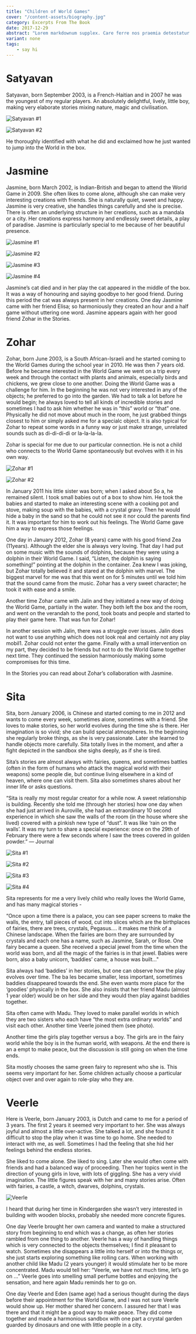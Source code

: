 ```yaml
---
title: "Children of World Games"
cover: "/content-assets/biography.jpg"
category: Excerpts From The Book
date: 2017-12-29
abstract: "Lorem markdownum supplex. Care ferre nos praemia detestatur oderit vitatumque, tardius pello ostentare; dixit."
variant: none
tags:
    - say hi
---
```

# Satyavan

Satyavan, born September 2003, is a French-Haitian and in 2007 he was the youngest of my regular players. An absolutely delightful, lively, little boy, making very elaborate stories mixing nature, magic and civilisation.

![Satyavan #1](/content-assets/children-of-world-games/satyavan1.jpg)

![Satyavan #2](/content-assets/children-of-world-games/satyavan2.jpg)

He thoroughly identified with what he did and exclaimed how he just wanted to jump into the World in the box.

# Jasmine

Jasmine, born March 2002, is Indian-British and began to attend the World Game in 2009. She often likes to come alone, although she can make very interesting creations with friends. She is naturally quiet, sweet and happy. Jasmine is very creative, she handles things carefully and she is precise. There is often an underlying structure in her creations, such as a mandala or a city. Her creations express harmony and endlessly sweet details, a play of paradise. Jasmine is particularly special to me because of her beautiful presence.

![Jasmine #1](/content-assets/children-of-world-games/jasmine1.jpg)

![Jasmine #2](/content-assets/children-of-world-games/jasmine2.jpg)

![Jasmine #3](/content-assets/children-of-world-games/jasmine3.jpg)

![Jasmine #4](/content-assets/children-of-world-games/jasmine4.jpg)

Jasmine’s cat died and in her play the cat appeared in the middle of the box. It was a way of honouring and saying goodbye to her good friend. During this period the cat was always present in her creations. One day Jasmine came with her friend Elisa; so harmoniously they created an hour and a half game without uttering one word. Jasmine appears again with her good friend Zohar in the Stories.

# Zohar

Zohar, born June 2003, is a South African-Israeli and he started coming to the World Games during the school year in 2010. He was then 7 years old. Before he became interested in the World Game we went on a trip every week and through the contact with plants and animals, especially birds and chickens, we grew close to one another. Doing the World Game was a challenge for him. In the beginning he was not very interested in any of the objects; he preferred to go into the garden. We had to talk a lot before he would begin; he always loved to tell all kinds of incredible stories and sometimes I had to ask him whether he was in “this” world or “that” one. Physically he did not move about much in the room, he just grabbed things closest to him or simply asked me for a specialc object. It is also typical for Zohar to repeat some words in a funny way or just make strange, unrelated sounds such as di-di-di-di or la-la-la-la.

Zohar is special for me due to our particular connection. He is not a child who connects to the World Game spontaneously but evolves with it in his own way.

![Zohar #1](/content-assets/children-of-world-games/zohar1.jpg)

![Zohar #2](/content-assets/children-of-world-games/zohar2.jpg)

In January 2011 his little sister was born; when I asked about So a, he remained silent. I took small babies out of a box to show him. He took the babies and started to make an interesting scene with a cooking pot and stove, making soup with the babies, with a crystal gravy. Then he would hide a baby in the sand so that he could not see it nor could the parents find it. It was important for him to work out his feelings. The World Game gave him a way to express those feelings.

One day in January 2012, Zohar (8 years) came with his good friend Zea (11years). Although the elder she is always very loving. That day I had put on some music with the sounds of dolphins, because they were using a dolphin in their World Game. I said, “Listen, the dolphin is saying something!” pointing at the dolphin in the container. Zea knew I was joking, but Zohar totally believed it and stared at the dolphin with marvel. The biggest marvel for me was that this went on for 5 minutes until we told him that the sound came from the music. Zohar has a very sweet character; he took it with ease and a smile.

Another time Zohar came with Jalin and they initiated a new way of doing the World Game, partially in the water. They both left the box and the room, and went on the verandah to the pond, took boats and people and started to play their game here. That was fun for Zohar!

In another session with Jalin, there was a struggle over issues. Jalin does not want to use anything which does not look real and certainly not any play mobil1. Zohar could not enter the game. Finally with a small intervention on my part, they decided to be friends but not to do the World Game together next time. They continued the session harmoniously making some compromises for this time.

In the Stories you can read about Zohar’s collaboration with Jasmine.

# Sita

Sita, born January 2006, is Chinese and started coming to me in 2012 and wants to come every week, sometimes alone, sometimes with a friend. She loves to make stories, so her world evolves during the time she is there. Her imagination is so vivid; she can build special atmospheres. In the beginning she regularly broke things, as she is very passionate. Later she learned to handle objects more carefully. Sita totally lives in the moment, and after a fight depicted in the sandbox she sighs deeply, as if she is tired.

Sita’s stories are almost always with fairies, queens, and sometimes battles (often in the form of humans who attack the magical world with their weapons) some people die, but continue living elsewhere in a kind of heaven, where one can visit them. Sita also sometimes shares about her inner life or asks questions.

“Sita is really my most regular creator for a while now. A sweet relationship is building. Recently she told me (through her stories) how one day when she had just arrived in Auroville, she had an extraordinary 10 second experience in which she saw the walls of the room (in the house where she lived) covered with a pinkish new type of “dust”. It was like ‘rain on the walls’. It was my turn to share a special experience: once on the 29th of February there were a few seconds where I saw the trees covered in golden powder.” — Journal

![Sita #1](/content-assets/children-of-world-games/sita1.jpg)

![Sita #2](/content-assets/children-of-world-games/sita2.jpg)

![Sita #3](/content-assets/children-of-world-games/sita3.jpg)

![Sita #4](/content-assets/children-of-world-games/sita4.jpg)

Sita represents for me a very lively child who really loves the World Game, and has many magical stories -

“Once upon a time there is a palace, you can see paper screens to make the walls, the entry, tall pieces of wood, cut into slices which are the birthplaces of fairies, there are trees, crystals, Pegasus.... it makes me think of a Chinese landscape. When the fairies are born they are surrounded by crystals and each one has a name, such as Jasmine, Sarah, or Rose. One fairy became a queen. She received a special jewel from the time when the world was born, and all the magic of the fairies is in that jewel. Babies were born, also a baby unicorn, ‘baddies’ came, a house was built..."

Sita always had ‘baddies’ in her stories, but one can observe how the play evolves over time. The ba les became smaller, less important, sometimes baddies disappeared towards the end. She even wants more place for the ‘goodies’ physically in the box. She also insists that her friend Madu (almost 1 year older) would be on her side and they would then play against baddies together.

Sita often came with Madu. They loved to make parallel worlds in which they are two sisters who each have “the most extra ordinary worlds” and visit each other. Another time Veerle joined them (see photo).

Another time the girls play together versus a boy. The girls are in the fairy world while the boy is in the human world, with weapons. At the end there is an a empt to make peace, but the discussion is still going on when the time ends.

Sita mostly chooses the same green fairy to represent who she is. This seems very important for her. Some children actually choose a particular object over and over again to role-play who they are.

# Veerle

Here is Veerle, born January 2003, is Dutch and  came to me for a period of 3 years. The first 2 years it seemed very important to her. She was always joyful and almost a little over-active. She talked a lot, and she found it difficult to stop the play when it was time to go home. She needed to interact with me, as well. Sometimes I had the feeling that she hid her feelings behind the endless stories.

She liked to come alone. She liked to sing. Later she would often come with friends and had a balanced way of proceeding. Then her topics went in the direction of young girls in love, with lots of giggling. She has a very vivid imagination. The little figures speak with her and many stories arise. Often with fairies, a castle, a witch, dwarves, dolphins, crystals.

![Veerle](/content-assets/children-of-world-games/veerle.jpg)

I heard that during her time in Kindergarden she wasn’t very interested in building with wooden blocks, probably she needed more concrete figures.

One day Veerle brought her own camera and wanted to make a structured story from beginning to end which was a change, as often her stories rambled from one thing to another. Veerle has a way of handling things which is very connected to the objects themselves; I find it pleasant to watch. Sometimes she disappears a little into herself or into the things or, she just starts exploring something like rolling cars. When working with another child like Madu (2 years younger) it would stimulate her to be more concentrated. Madu would tell her: “Veerle, we have not much time, let’s go on ...” Veerle goes into smelling small perfume bottles and enjoying the sensation, and here again Madu reminds her to go on.

One day Veerle and Eden (same age) had a serious thought during the days before their appointment for the World Game, and I was not sure Veerle would show up. Her mother shared her concern. I assured her that I was there and that it might be a good way to make peace. They did come together and made a harmonious sandbox with one part a crystal garden guarded by dinosaurs and one with little people in a city.

